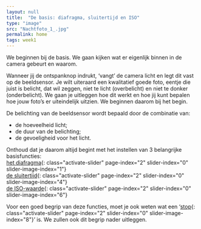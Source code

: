 ```yaml
---
layout: null
title:  "De basis: diafragma, sluitertijd en ISO"
type: "image"
src: "Nachtfoto_1_.jpg"
permalink: home
tags: week1
---
```



We beginnen bij de basis. We gaan kijken wat er eigenlijk binnen in de camera gebeurt en waarom.

Wanneer jij de ontspanknop indrukt, ‘vangt’ de camera licht en legt dit vast op de beeldsensor. Je wilt uiteraard een kwalitatief goede foto, eentje die juist is belicht, dat wil zeggen, niet te licht (overbelicht) en niet te donker (onderbelicht). We gaan je uitleggen hoe dit werkt en hoe jij kunt bepalen hoe jouw foto’s er uiteindelijk uitzien. We beginnen daarom bij het begin.

De belichting van de beeldsensor wordt bepaald door de combinatie van:

* de hoeveelheid licht;
* de duur van de belichting;
* de gevoeligheid voor het licht.

Onthoud dat je daarom altijd begint met het instellen van 3 belangrijke basisfuncties:
<br>
[het diafragma](#){:  class="activate-slider" page-index="2" slider-index="0" slider-image-index="1"}
<br>
[de sluitertijd](#){:  class="activate-slider" page-index="2" slider-index="0" slider-image-index="4"}
<br>
[de ISO-waarde](#){:  class="activate-slider" page-index="2" slider-index="0" slider-image-index="6"}

Voor een goed begrip van deze functies, moet je ook weten wat een ‘[stop](#){:  class="activate-slider" page-index="2" slider-index="0" slider-image-index="8"}’ is.
We zullen ook dit begrip nader uitleggen.